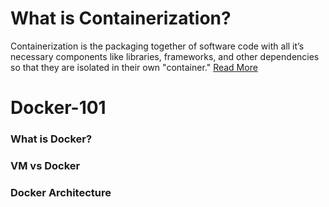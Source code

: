 # What is Containerization?
Containerization is the packaging together of software code with all it’s necessary components like libraries, frameworks, and other dependencies so that they are isolated in their own "container."
[Read More](https://www.redhat.com/en/topics/cloud-native-apps/what-is-containerization)

# Docker-101

### What is Docker?

### VM vs Docker

### Docker Architecture

